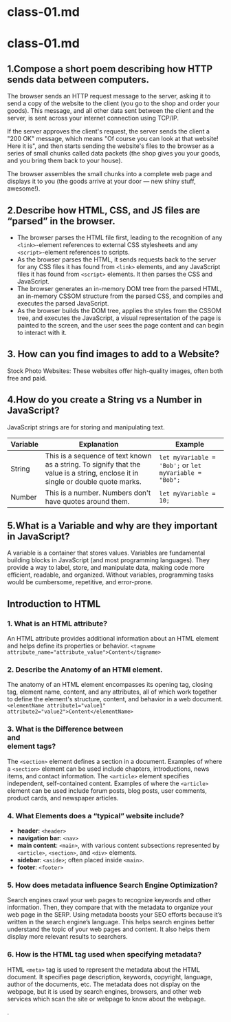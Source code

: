 # class-01.md
# class-01.md

## 1.Compose a short poem describing how HTTP sends data between computers.
The browser sends an HTTP request message to the server, asking it to send a copy of the website to the client (you go to the shop and order your goods). This message, and all other data sent between the client and the server, is sent across your internet connection using TCP/IP.

If the server approves the client's request, the server sends the client a "200 OK" message, which means "Of course you can look at that website! Here it is", and then starts sending the website's files to the browser as a series of small chunks called data packets (the shop gives you your goods, and you bring them back to your house).

The browser assembles the small chunks into a complete web page and displays it to you (the goods arrive at your door — new shiny stuff, awesome!).

## 2.Describe how HTML, CSS, and JS files are “parsed” in the browser.
- The browser parses the HTML file first, leading to the recognition of any `<link>`-element references to external CSS stylesheets and any `<script>`-element references to scripts.
- As the browser parses the HTML, it sends requests back to the server for any CSS files it has found from `<link>` elements, and any JavaScript files it has found from `<script>` elements. It then parses the CSS and JavaScript.
- The browser generates an in-memory DOM tree from the parsed HTML, an in-memory CSSOM structure from the parsed CSS, and compiles and executes the parsed JavaScript.
- As the browser builds the DOM tree, applies the styles from the CSSOM tree, and executes the JavaScript, a visual representation of the page is painted to the screen, and the user sees the page content and can begin to interact with it.

## 3. How can you find images to add to a Website?
Stock Photo Websites: These websites offer high-quality images, often both free and paid.

## 4.How do you create a String vs a Number in JavaScript?
JavaScript strings are for storing and manipulating text.

| Variable | Explanation                                                                                   | Example                                       |
|----------|-----------------------------------------------------------------------------------------------|-----------------------------------------------|
| String   | This is a sequence of text known as a string. To signify that the value is a string, enclose it in single or double quote marks. | `let myVariable = 'Bob';` or `let myVariable = "Bob";` |
| Number   | This is a number. Numbers don't have quotes around them.                                      | `let myVariable = 10;`                        |

## 5.What is a Variable and why are they important in JavaScript?
A variable is a container that stores values. Variables are fundamental building blocks in JavaScript (and most programming languages). They provide a way to label, store, and manipulate data, making code more efficient, readable, and organized. Without variables, programming tasks would be cumbersome, repetitive, and error-prone.

## Introduction to HTML

### 1. What is an HTML attribute?
An HTML attribute provides additional information about an HTML element and helps define its properties or behavior. `<tagname attribute_name="attribute_value">Content</tagname>`

### 2. Describe the Anatomy of an HTMl element.
The anatomy of an HTML element encompasses its opening tag, closing tag, element name, content, and any attributes, all of which work together to define the element's structure, content, and behavior in a web document. `<elementName attribute1="value1" attribute2="value2">Content</elementName>`

### 3. What is the Difference between <article> and <section> element tags?
The `<section>` element defines a section in a document. Examples of where a `<section>` element can be used include chapters, introductions, news items, and contact information. The `<article>` element specifies independent, self-contained content. Examples of where the `<article>` element can be used include forum posts, blog posts, user comments, product cards, and newspaper articles.

### 4. What Elements does a “typical” website include?
- **header**: `<header>`
- **navigation bar**: `<nav>`
- **main content**: `<main>`, with various content subsections represented by `<article>`, `<section>`, and `<div>` elements.
- **sidebar**: `<aside>`; often placed inside `<main>`.
- **footer**: `<footer>`

### 5. How does metadata influence Search Engine Optimization?
Search engines crawl your web pages to recognize keywords and other information. Then, they compare that with the metadata to organize your web page in the SERP. Using metadata boosts your SEO efforts because it’s written in the search engine’s language. This helps search engines better understand the topic of your web pages and content. It also helps them display more relevant results to searchers.

### 6. How is the <meta> HTML tag used when specifying metadata?
HTML `<meta>` tag is used to represent the metadata about the HTML document. It specifies page description, keywords, copyright, language, author of the documents, etc. The metadata does not display on the webpage, but it is used by search engines, browsers, and other web services which scan the site or webpage to know about the webpage.

























.

